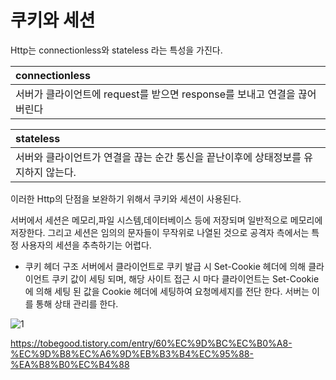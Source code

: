# 쿠키와 세션
Http는 connectionless와 stateless 라는 특성을 가진다.

| connectionless |
|:---------------|
| 서버가 클라이언트에 request를 받으면 response를 보내고 연결을 끊어 버린다|

| stateless|
|:---------|
| 서버와 클라이언트가 연결을 끊는 순간 통신을 끝난이후에 상태정보를 유지하지 않는다.|


이러한 Http의 단점을 보완하기 위해서 쿠키와 세션이 사용된다.


서버에서 세션은 메모리,파일 시스템,데이터베이스 등에 저장되며 일반적으로 메모리에 저장한다.
그리고 세션은 임의의 문자들이 무작위로 나열된 것으로 공격자 측에서는 특정 사용자의 세션을 추측하기는 어렵다.


- 쿠키 헤더 구조
서버에서 클라이언트로 쿠키 발급 시 Set-Cookie 헤더에 의해 클라이언트 쿠키 값이 세팅 되며, 해당 사이트 접근 시 마다 
클라이언트는 Set-Cookie에 의해 세팅 된 값을 Cookie 헤더에 세팅하여 요청메세지를 전단 한다. 서버는 이를 통해 상태 관리를 한다.


![1](https://user-images.githubusercontent.com/73014464/148682181-09c0b7f4-0933-47fd-b56b-f2426f879d99.png)


https://tobegood.tistory.com/entry/60%EC%9D%BC%EC%B0%A8-%EC%9D%B8%EC%A6%9D%EB%B3%B4%EC%95%88-%EA%B8%B0%EC%B4%88



